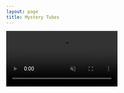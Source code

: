 ```yaml
---
layout: page
title: Mystery Tubes
---
```


<!--<img class = "LRUDCentered" src="\images\MysteryTube7.gifv" alt="Mystery Tube" height="300" align="middle"/>-->

<video width="300" muted loop autoplay controls>
  <source src="\images\MysteryTube7.mp4" type="video/mp4">
Your browser does not support the video tag.
</video>

